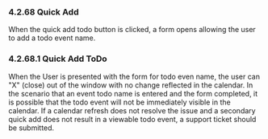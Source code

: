 ### 4.2.68 Quick Add

When the quick add todo button is clicked, a form opens allowing the user to add a todo event name.

### 4.2.68.1 Quick Add ToDo

When the User is presented with the form for todo even name, the user can "X" (close) out of the window with no change reflected in the calendar.  In the scenario that an event todo name is entered and the form completed, it is possible that the todo event will not be immediately visible in the calendar. If a calendar refresh does not resolve the issue and a secondary quick add does not result in a viewable todo event, a support ticket should be submitted. 

